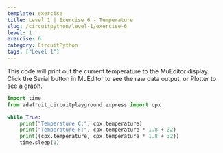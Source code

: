 ```yaml
---
template: exercise
title: Level 1 | Exercise 6 - Temperature
slug: /circuitpython/level-1/exercise-6
level: 1
exercise: 6
category: CircuitPython
tags: ["Level 1"]
---
```


This code will print out the current temperature to the MuEditor display. Click the Serial button in MuEditor to see the raw data output, or Plotter to see a graph.


```python
import time
from adafruit_circuitplayground.express import cpx

while True:
    print("Temperature C:", cpx.temperature)
    print("Temperature F:", cpx.temperature * 1.8 + 32)
    print((cpx.temperature, cpx.temperature * 1.8 + 32))
    time.sleep(1)
```
